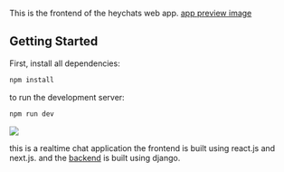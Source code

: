 This is the frontend of the heychats web app. [app preview image](https://raw.githubusercontent.com/CodeStatute/heychats-frontend/main/public/heychats-preview.png) 

## Getting Started

First, install all dependencies:

```bash
npm install
```

to run the development server:
```bash
npm run dev
```

![](./public/heychats-preview.svg)

this is a realtime chat application the frontend is built using react.js and next.js.
and the [backend](https://github.com/CodeStatute/heychats_backend) is built using django.